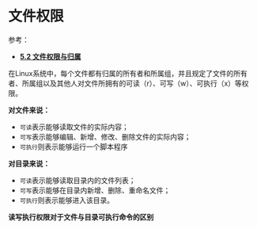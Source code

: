 # 文件权限

参考：

+ [**5.2 文件权限与归属**](https://www.linuxprobe.com/basic-learning-05.html)



在Linux系统中，每个文件都有归属的所有者和所属组，并且规定了文件的所有者、所属组以及其他人对文件所拥有的可读（r）、可写（w）、可执行（x）等权限。

**对文件来说：**

+ `可读`表示能够读取文件的实际内容；
+ `可写`表示能够编辑、新增、修改、删除文件的实际内容；
+ `可执行`则表示能够运行一个脚本程序



**对目录来说：**

+ `可读`表示能够读取目录内的文件列表；
+ `可写`表示能够在目录内新增、删除、重命名文件；
+ `可执行`则表示能够进入该目录。



**读写执行权限对于文件与目录可执行命令的区别**
